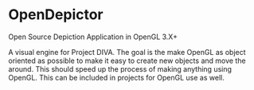 # OpenDepictor
Open Source Depiction Application in OpenGL 3.X+

A visual engine for Project DIVA.
The goal is the make OpenGL as object oriented as possible to make it easy to create new objects and move the around.
This should speed up the process of making anything using OpenGL.
This can be included in projects for OpenGL use as well.
